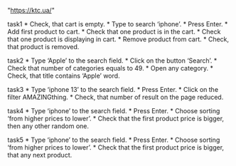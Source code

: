 "https://ktc.ua/"

task1
     * Check, that cart is empty.
     * Type to search ‘iphone’.
     * Press Enter.
     * Add first product to cart.
     * Check that one product is in the cart.
     * Check that one product is displaying in cart.
     * Remove product from cart.
     * Check, that product is removed.
	 
task2
     * Type ‘Apple’ to the search field.
     * Click on the button ‘Search’.
     * Check that number of categories equals to 49.
     * Open any category.
     * Check, that title contains ‘Apple’ word.
	 
task3
     * Type ‘iphone 13’ to the search field.
     * Press Enter.
     * Click on the filter AMAZINGthing.
     * Check, that number of result on the page reduced.
	 
task4
     * Type ‘iphone’ to the search field.
     * Press Enter.
     * Choose sorting ‘from higher prices to lower’.
     * Check that the first product price is bigger, then any other random one.
	 
task5
     * Type ‘iphone’ to the search field.
     * Press Enter.
     * Choose sorting ‘from higher prices to lower’.
     * Check that the first product price is bigger, that any next product.
